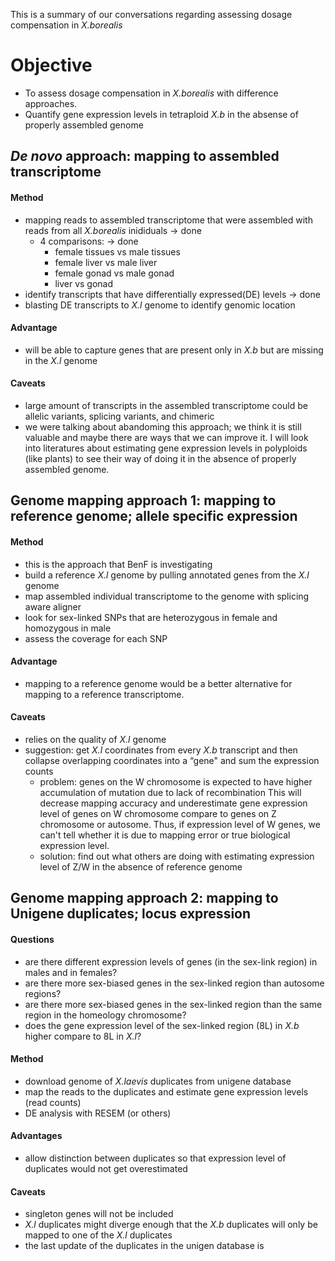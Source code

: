 This is a summary of our conversations regarding assessing dosage compensation in *X.borealis* 

# Objective
- To assess dosage compensation in *X.borealis* with difference approaches.
- Quantify gene expression levels in tetraploid *X.b* in the absense of properly assembled genome

## *De novo* approach: mapping to assembled transcriptome
#### Method
- mapping reads to assembled transcriptome that were assembled with reads from all *X.borealis* inididuals -> done
  - 4 comparisons: -> done
    - female tissues vs male tissues
    - female liver vs male liver
    - female gonad vs male gonad
    - liver vs gonad
- identify transcripts that have differentially expressed(DE) levels -> done
- blasting DE transcripts to *X.l* genome to identify genomic location 
#### Advantage
- will be able to capture genes that are present only in *X.b* but are missing in the *X.l* genome
#### Caveats
- large amount of transcripts in the assembled transcriptome could be allelic variants, splicing variants, and chimeric 
- we were talking about abandoming this approach; we think it is still valuable and maybe there are ways that we can improve it. I will look into literatures about estimating gene expression levels in polyploids (like plants) to see their way of doing it in the absence of properly assembled genome.  

## Genome mapping approach 1: mapping to reference genome; allele specific expression
#### Method
- this is the approach that BenF is investigating
- build a reference *X.l* genome by pulling annotated genes from the *X.l* genome
- map assembled individual transcriptome to the genome with splicing aware aligner
- look for sex-linked SNPs that are heterozygous in female and homozygous in male
- assess the coverage for each SNP 
#### Advantage
- mapping to a reference genome would be a better alternative for mapping to a reference transcriptome.  
#### Caveats
- relies on the quality of *X.l* genome
- suggestion: get *X.l* coordinates from every *X.b* transcript and then collapse overlapping coordinates into a “gene" and sum the expression counts
  - problem: genes on the W chromosome is expected to have higher accumulation of mutation due to lack of recombination This will decrease mapping accuracy and underestimate gene expression level of genes on W chromosome compare to genes on Z chromosome or autosome. Thus, if expression level of W genes, we can't tell whether it is due to mapping error or true biological expression level. 
  - solution: find out what others are doing with estimating expression level of Z/W in the absence of reference genome

## Genome mapping approach 2: mapping to Unigene duplicates; locus expression
#### Questions
- are there different expression levels of genes (in the sex-link region) in males and in females? 
- are there more sex-biased genes in the sex-linked region than autosome regions?
- are there more sex-biased genes in the sex-linked region than the same region in the homeology chromosome?
- does the gene expression level of the sex-linked region (8L) in *X.b* higher compare to 8L in *X.l*?  
#### Method
- download genome of *X.laevis* duplicates from unigene database
- map the reads to the duplicates and estimate gene expression levels (read counts)
- DE analysis with RESEM (or others)
#### Advantages
- allow distinction between duplicates so that expression level of duplicates would not get overestimated 
#### Caveats
- singleton genes will not be included
- *X.l* duplicates might diverge enough that the *X.b* duplicates will only be mapped to one of the *X.l* duplicates
- the last update of the duplicates in the unigen database is 



